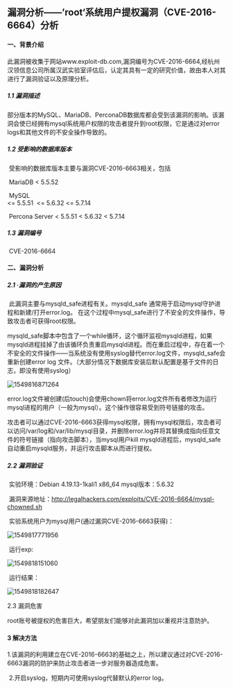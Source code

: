 ## 漏洞分析——’root‘系统用户提权漏洞（CVE-2016-6664）分析

#### 一、背景介绍

​	此漏洞被收集于网站www.exploit-db.com,漏洞编号为CVE-2016-6664,经杭州汉领信息公司所属汉武实验室评估后，认定其具有一定的研究价值，故由本人对其进行了漏洞验证以及原理分析。

##### 1.1 漏洞描述

​	部分版本的MySQL、MariaDB、PerconaDB数据库都会受到该漏洞的影响。该漏洞会使已经拥有mysql系统用户权限的攻击者提升到root权限，它是通过对error logs和其他文件的不安全操作导致的。

##### 1.2 受影响的数据库版本

​	受影响的数据库版本主要与漏洞CVE-2016-6663相关，包括

​	MariaDB 
   		 < 5.5.52

​	MySQL  
 		 <= 5.5.51
​		 <= 5.6.32
   		 <= 5.7.14

​	Percona Server
  		 < 5.5.51
   		 < 5.6.32
 		 < 5.7.14

##### 1.3 漏洞编号

​	CVE-2016-6664

  

#### 二、漏洞分析

##### 2.1  ·漏洞的产生原因

​	此漏洞主要与mysqld_safe进程有关。mysqld_safe 通常用于启动mysql守护进程和新建/打开error.log。
在这个过程中mysql_safe进行了不安全的文件操作，导致攻击者可获得root权限。

​	mysqld_safe脚本中包含了一个while循环，这个循环监视mysqld进程，如果mysqld进程挂掉了由该循环负责重启mysqld进程。而在重启过程中，存在着一个不安全的文件操作——当系统没有使用syslog替代error.log文件，mysqld_safe会重新创建error log 文件。（大部分情况下数据库安装后默认配置是基于文件的日志，即没有使用syslog）

![1549816871264](C:\Users\dqk\AppData\Roaming\Typora\typora-user-images\1549816871264.png)

​	error.log文件被创建(后touch)会使用chown将error.log文件所有者修改为运行mysql进程的用户（一般为mysql）。这个操作很容易受到符号链接的攻击。

​	攻击者可以通过CVE-2016-6663获得mysql权限，拥有mysql权限后，攻击者可以访问/var/log和/var/lib/mysql目录，并删除error.log并将其替换成指向任意文件的符号链接（指向攻击脚本），当mysql用户kill mysqld进程后，mysqld_safe自动重启mysqld服务，并运行攻击脚本从而进行提权。

##### 2.2 漏洞验证

​	实验环境：Debian 4.19.13-1kali1 x86_64	   mysql版本：5.6.32

​	漏洞来源地址：http://legalhackers.com/exploits/CVE-2016-6664/mysql-chowned.sh

​	实验系统用户为mysql用户(通过漏洞CVE-2016-6663获得)：

![1549817771956](C:\Users\dqk\AppData\Roaming\Typora\typora-user-images\1549817771956.png)

​	运行exp:

![1549818151060](C:\Users\dqk\AppData\Roaming\Typora\typora-user-images\1549818151060.png)

​	运行结果：

![1549818182647](C:\Users\dqk\AppData\Roaming\Typora\typora-user-images\1549818182647.png)

2.3 漏洞危害

​	root账号被提权的危害巨大，希望朋友们能够对此漏洞加以重视并注意防护。

#### 3 解决方法

​	1.该漏洞的利用建立在CVE-2016-6663的基础之上，所以建议通过对CVE-2016-6663漏洞的防护来防止攻击者进一步对服务器造成危害。

​	2.开启syslog，短期内可使用syslog代替默认的error log。


